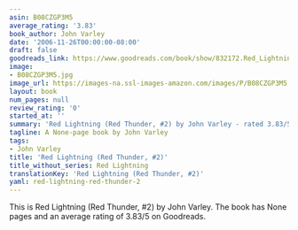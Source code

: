 ```yaml
---
asin: B08CZGP3M5
average_rating: '3.83'
book_author: John Varley
date: '2006-11-26T00:00:00-08:00'
draft: false
goodreads_link: https://www.goodreads.com/book/show/832172.Red_Lightning
image:
- B08CZGP3M5.jpg
image_url: https://images-na.ssl-images-amazon.com/images/P/B08CZGP3M5.01._SCLZZZZZZZ.jpg
layout: book
num_pages: null
review_rating: '0'
started_at: ''
summary: 'Red Lightning (Red Thunder, #2) by John Varley - rated 3.83/5 on Goodreads'
tagline: A None-page book by John Varley
tags:
- John Varley
title: 'Red Lightning (Red Thunder, #2)'
title_without_series: Red Lightning
translationKey: 'Red Lightning (Red Thunder, #2)'
yaml: red-lightning-red-thunder-2
---
```


This is Red Lightning (Red Thunder, #2) by John Varley. The book has None pages and an average rating of 3.83/5 on Goodreads.